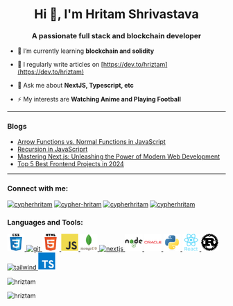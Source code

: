 <h1 align="center">Hi 👋, I'm Hritam Shrivastava</h1>
<h3 align="center">A passionate full stack and blockchain developer</h3>

- 🌱 I’m currently learning **blockchain and solidity**

- 📝 I regularly write articles on [https://dev.to/hriztam](https://dev.to/hriztam)

- 💬 Ask me about **NextJS, Typescript, etc**

- ⚡ My interests are **Watching Anime and Playing Football**

---
### Blogs 
<!-- BLOG-POST-LIST:START -->
- [Arrow Functions vs. Normal Functions in JavaScript](https://dev.to/hriztam/arrow-functions-vs-normal-functions-in-javascript-2l70)
- [Recursion in JavaScriprt](https://dev.to/hriztam/recursion-in-javascriprt-2499)
- [Mastering Next.js: Unleashing the Power of Modern Web Development](https://dev.to/hriztam/mastering-nextjs-unleashing-the-power-of-modern-web-development-p09)
- [Top 5 Best Frontend Projects in 2024](https://dev.to/hriztam/top-5-best-frontend-projects-in-2024-3a70)
<!-- BLOG-POST-LIST:END -->

---

<h3 align="left">Connect with me:</h3>
<p align="left">
<a href="https://twitter.com/cypherhritam" target="blank"><img align="center" src="https://raw.githubusercontent.com/rahuldkjain/github-profile-readme-generator/master/src/images/icons/Social/twitter.svg" alt="cypherhritam" height="30" width="40" /></a>
<a href="https://linkedin.com/in/cypher-hritam" target="blank"><img align="center" src="https://raw.githubusercontent.com/rahuldkjain/github-profile-readme-generator/master/src/images/icons/Social/linked-in-alt.svg" alt="cypher-hritam" height="30" width="40" /></a>
<a href="https://instagram.com/cypherhritam" target="blank"><img align="center" src="https://raw.githubusercontent.com/rahuldkjain/github-profile-readme-generator/master/src/images/icons/Social/instagram.svg" alt="cypherhritam" height="30" width="40" /></a>
<a href="https://www.youtube.com/c/cypherhritam" target="blank"><img align="center" src="https://raw.githubusercontent.com/rahuldkjain/github-profile-readme-generator/master/src/images/icons/Social/youtube.svg" alt="cypherhritam" height="30" width="40" /></a>
</p>

<h3 align="left">Languages and Tools:</h3>
<p align="left"> <a href="https://www.w3schools.com/css/" target="_blank" rel="noreferrer"> <img src="https://raw.githubusercontent.com/devicons/devicon/master/icons/css3/css3-original-wordmark.svg" alt="css3" width="40" height="40"/> </a> <a href="https://git-scm.com/" target="_blank" rel="noreferrer"> <img src="https://www.vectorlogo.zone/logos/git-scm/git-scm-icon.svg" alt="git" width="40" height="40"/> </a> <a href="https://www.w3.org/html/" target="_blank" rel="noreferrer"> <img src="https://raw.githubusercontent.com/devicons/devicon/master/icons/html5/html5-original-wordmark.svg" alt="html5" width="40" height="40"/> </a> <a href="https://developer.mozilla.org/en-US/docs/Web/JavaScript" target="_blank" rel="noreferrer"> <img src="https://raw.githubusercontent.com/devicons/devicon/master/icons/javascript/javascript-original.svg" alt="javascript" width="40" height="40"/> </a> <a href="https://www.mongodb.com/" target="_blank" rel="noreferrer"> <img src="https://raw.githubusercontent.com/devicons/devicon/master/icons/mongodb/mongodb-original-wordmark.svg" alt="mongodb" width="40" height="40"/> </a> <a href="https://nextjs.org/" target="_blank" rel="noreferrer"> <img src="https://cdn.worldvectorlogo.com/logos/nextjs-2.svg" alt="nextjs" width="40" height="40"/> </a> <a href="https://nodejs.org" target="_blank" rel="noreferrer"> <img src="https://raw.githubusercontent.com/devicons/devicon/master/icons/nodejs/nodejs-original-wordmark.svg" alt="nodejs" width="40" height="40"/> </a> <a href="https://www.oracle.com/" target="_blank" rel="noreferrer"> <img src="https://raw.githubusercontent.com/devicons/devicon/master/icons/oracle/oracle-original.svg" alt="oracle" width="40" height="40"/> </a> <a href="https://www.python.org" target="_blank" rel="noreferrer"> <img src="https://raw.githubusercontent.com/devicons/devicon/master/icons/python/python-original.svg" alt="python" width="40" height="40"/> </a> <a href="https://reactjs.org/" target="_blank" rel="noreferrer"> <img src="https://raw.githubusercontent.com/devicons/devicon/master/icons/react/react-original-wordmark.svg" alt="react" width="40" height="40"/> </a> <a href="https://www.rust-lang.org" target="_blank" rel="noreferrer"> <img src="https://raw.githubusercontent.com/devicons/devicon/master/icons/rust/rust-plain.svg" alt="rust" width="40" height="40"/> </a> <a href="https://tailwindcss.com/" target="_blank" rel="noreferrer"> <img src="https://www.vectorlogo.zone/logos/tailwindcss/tailwindcss-icon.svg" alt="tailwind" width="40" height="40"/> </a> <a href="https://www.typescriptlang.org/" target="_blank" rel="noreferrer"> <img src="https://raw.githubusercontent.com/devicons/devicon/master/icons/typescript/typescript-original.svg" alt="typescript" width="40" height="40"/> </a> </p>

<p><img align="center" src="https://github-readme-stats.vercel.app/api/top-langs?username=hriztam&show_icons=true&locale=en&layout=compact" alt="hriztam" /></p>

<p><img align="center" src="https://github-readme-streak-stats.herokuapp.com/?user=hriztam&" alt="hriztam" /></p>
